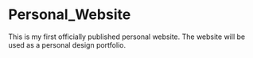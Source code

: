 # Personal_Website
This is my first officially published personal website. The website will be used as a personal design portfolio.
